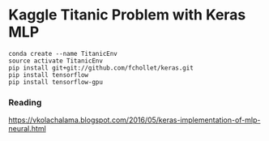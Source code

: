 
# Kaggle Titanic Problem with Keras MLP

```
conda create --name TitanicEnv
source activate TitanicEnv
pip install git+git://github.com/fchollet/keras.git
pip install tensorflow
pip install tensorflow-gpu
```

### Reading

https://vkolachalama.blogspot.com/2016/05/keras-implementation-of-mlp-neural.html